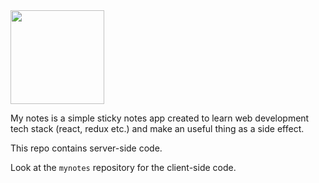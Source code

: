 <img src="https://raw.githubusercontent.com/talkrz/mynotes/master/logo.png" width="150">

My notes is a simple sticky notes app created to learn web development tech
stack (react, redux etc.) and make an useful thing as a side effect.

This repo contains server-side code.

Look at the `mynotes` repository for the client-side code.
